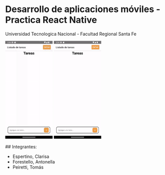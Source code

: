 # Desarrollo de aplicaciones móviles - Practica React Native
Universidad Tecnologica Nacional - Facultad Regional Santa Fe
<p float="left">
    <img src="./assets/checkbox.gif" width="30%" height="30%">
    <img src="./assets/edicion.gif" width="30%" height="30%">
</p>
## Integrantes:
<ul>
    <li>Espertino, Clarisa</li>
    <li>Forestello, Antonella</li>
    <li>Peiretti, Tomás</li>
</ul>
